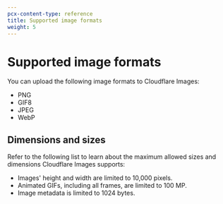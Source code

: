 ```yaml
---
pcx-content-type: reference
title: Supported image formats
weight: 5
---
```


# Supported image formats

You can upload the following image formats to Cloudflare Images:

- PNG
- GIF8
- JPEG
- WebP

## Dimensions and sizes

Refer to the following list to learn about the maximum allowed sizes and dimensions Cloudflare Images supports:

- Images' height and width are limited to 10,000 pixels.
- Animated GIFs, including all frames, are limited to 100 MP.
- Image metadata is limited to 1024 bytes.
